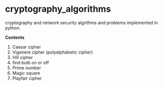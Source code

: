 # cryptography_algorithms
cryptography and network security algrithms and problems implemented in python.

 **Contents**
1. Caesar cipher
2. Vigenere cipher (polyalphabetic cipher)
3. Hill cipher
4. find bulb on or off
5. Prime number
6. Magic square
7. Playfair cipher